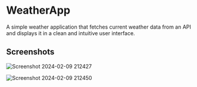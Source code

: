 # WeatherApp
A simple weather application that fetches current weather data from an API and displays it in a clean and intuitive user interface.
## Screenshots
![Screenshot 2024-02-09 212427](https://github.com/Vnadh/WeatherApp/assets/106485321/24760d6a-c139-4d0b-b219-7bbd35aaf667)

![Screenshot 2024-02-09 212450](https://github.com/Vnadh/WeatherApp/assets/106485321/63dc624d-a485-4108-a180-6885bbfa431d)
